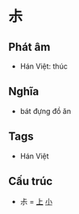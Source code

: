 # 尗

## Phát âm
* Hán Việt: thúc

## Nghĩa
* bát đựng đồ ăn

## Tags
* Hán Việt

## Cấu trúc
* 尗 = [上](上.md) [小](小.md)

<script>window.HANZI_FIELD='尗';</script>